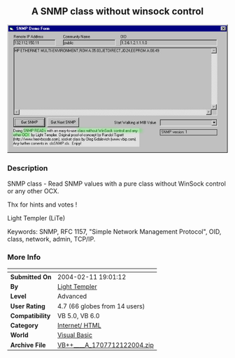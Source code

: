 ﻿<div align="center">

## A SNMP class without winsock control

<img src="PIC20042121142336638.jpg">
</div>

### Description

SNMP class - Read SNMP values with a pure class without WinSock control or any other OCX.

Thx for hints and votes !

Light Templer (LiTe)

Keywords: SNMP, RFC 1157, "Simple Network Management Protocol", OID, class, network, admin, TCP/IP.
 
### More Info
 


<span>             |<span>
---                |---
**Submitted On**   |2004-02-11 19:01:12
**By**             |[Light Templer](https://github.com/Planet-Source-Code/PSCIndex/blob/master/ByAuthor/light-templer.md)
**Level**          |Advanced
**User Rating**    |4.7 (66 globes from 14 users)
**Compatibility**  |VB 5\.0, VB 6\.0
**Category**       |[Internet/ HTML](https://github.com/Planet-Source-Code/PSCIndex/blob/master/ByCategory/internet-html__1-34.md)
**World**          |[Visual Basic](https://github.com/Planet-Source-Code/PSCIndex/blob/master/ByWorld/visual-basic.md)
**Archive File**   |[VB\+\+\_\_\_\_A\_1707712122004\.zip](https://github.com/Planet-Source-Code/light-templer-a-snmp-class-without-winsock-control__1-51695/archive/master.zip)








